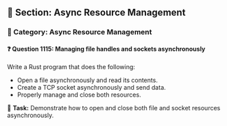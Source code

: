 ## 📘 Section: Async Resource Management  
### 🔹 Category: Async Resource Management  
#### ❓ Question 1115: Managing file handles and sockets asynchronously

Write a Rust program that does the following:

- Open a file asynchronously and read its contents.
- Create a TCP socket asynchronously and send data.
- Properly manage and close both resources.

🔧 **Task:** Demonstrate how to open and close both file and socket resources asynchronously.
